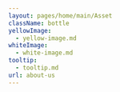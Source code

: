 ```yaml
---
layout: pages/home/main/Asset
className: bottle
yellowImage:
  - yellow-image.md
whiteImage:
  - white-image.md
tooltip:
  - tooltip.md
url: about-us
---
```


